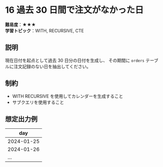 # 16 過去 30 日間で注文がなかった日

**難易度**：★★★  
**学習トピック**：WITH, RECURSIVE, CTE

## 説明
現在日付を起点として過去 30 日分の日付を生成し、
その期間に `orders` テーブルに注文記録のない日を抽出してください。

## 制約
* WITH RECURSIVE を使用してカレンダーを生成すること
* サブクエリを使用すること

## 想定出力例

| day        |
|------------|
| 2024-01-25 |
| 2024-01-26 |
| …          |
